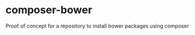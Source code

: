 composer-bower
==============

Proof of concept for a repository to install bower packages using composer
